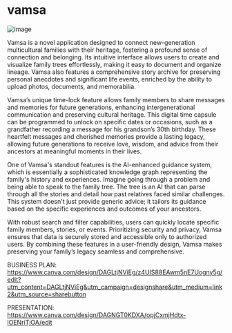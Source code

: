 # vamsa

![image](https://github.com/gurul/vamsa.me/assets/110717420/4bd84ff4-f6ec-420d-8536-e970aafb59a4)


Vamsa is a novel application designed to connect new-generation multicultural families with their heritage, fostering a profound sense of connection and belonging. Its intuitive interface allows users to create and visualize family trees effortlessly, making it easy to document and organize lineage. Vamsa also features a comprehensive story archive for preserving personal anecdotes and significant life events, enriched by the ability to upload photos, documents, and memorabilia.

Vamsa’s unique time-lock feature allows family members to share messages and memories for future generations, enhancing intergenerational communication and preserving cultural heritage. This digital time capsule can be programmed to unlock on specific dates or occasions, such as a grandfather recording a message for his grandson’s 30th birthday. These heartfelt messages and cherished memories provide a lasting legacy, allowing future generations to receive love, wisdom, and advice from their ancestors at meaningful moments in their lives.

One of Vamsa's standout features is the AI-enhanced guidance system, which is essentially a sophisticated knowledge graph representing the family's history and experiences. Imagine going through a problem and being able to speak to the family tree. The tree is an AI that can parse through all the stories and detail how past relatives faced similar challenges. This system doesn't just provide generic advice; it tailors its guidance based on the specific experiences and outcomes of your ancestors.

With robust search and filter capabilities, users can quickly locate specific family members, stories, or events. Prioritizing security and privacy, Vamsa ensures that data is securely stored and accessible only to authorized users. By combining these features in a user-friendly design, Vamsa makes preserving your family’s legacy seamless and comprehensive.

BUSINESS PLAN: https://www.canva.com/design/DAGLtjNViEg/z4UIS88EAwm5nE7Uogny5g/edit?utm_content=DAGLtjNViEg&utm_campaign=designshare&utm_medium=link2&utm_source=sharebutton

PRESENTATION: https://www.canva.com/design/DAGNGT0KDXA/opjCxmjHdtx-lOENriTjOA/edit


